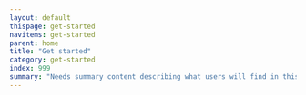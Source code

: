 ```yaml
---
layout: default
thispage: get-started
navitems: get-started
parent: home
title: "Get started"
category: get-started
index: 999
summary: "Needs summary content describing what users will find in this category"
---
```

